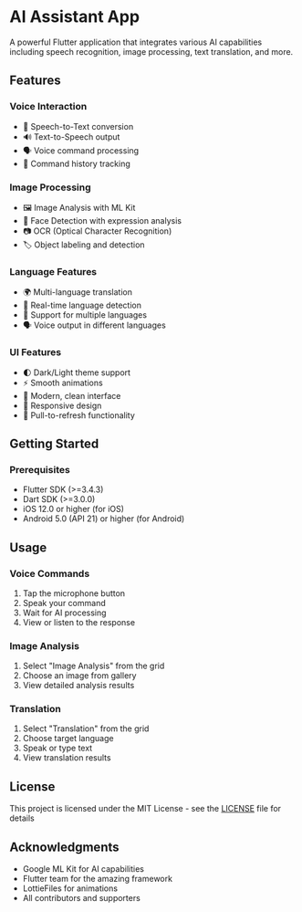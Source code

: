 # AI Assistant App

A powerful Flutter application that integrates various AI capabilities including speech recognition, image processing, text translation, and more.

## Features

### Voice Interaction
- 🎤 Speech-to-Text conversion
- 🔊 Text-to-Speech output
- 🗣️ Voice command processing
- 📝 Command history tracking

### Image Processing
- 🖼️ Image Analysis with ML Kit
- 👤 Face Detection with expression analysis
- 📷 OCR (Optical Character Recognition)
- 🏷️ Object labeling and detection

### Language Features
- 🌍 Multi-language translation
- 🔄 Real-time language detection
- 💬 Support for multiple languages
- 🗣️ Voice output in different languages

### UI Features
- 🌓 Dark/Light theme support
- ⚡ Smooth animations
- 🎨 Modern, clean interface
- 📱 Responsive design
- 🔄 Pull-to-refresh functionality

## Getting Started

### Prerequisites
- Flutter SDK (>=3.4.3)
- Dart SDK (>=3.0.0)
- iOS 12.0 or higher (for iOS)
- Android 5.0 (API 21) or higher (for Android)


## Usage

### Voice Commands
1. Tap the microphone button
2. Speak your command
3. Wait for AI processing
4. View or listen to the response

### Image Analysis
1. Select "Image Analysis" from the grid
2. Choose an image from gallery
3. View detailed analysis results

### Translation
1. Select "Translation" from the grid
2. Choose target language
3. Speak or type text
4. View translation results



## License

This project is licensed under the MIT License - see the [LICENSE](LICENSE) file for details

## Acknowledgments

- Google ML Kit for AI capabilities
- Flutter team for the amazing framework
- LottieFiles for animations
- All contributors and supporters
